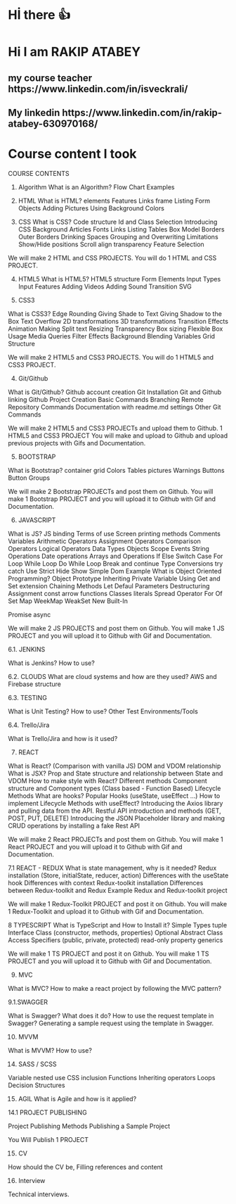 # Hİ there 👍

<h1>Hi I am RAKIP ATABEY</h1>

<h2>my course teacher https://www.linkedin.com/in/isveckrali/</h2>

<h2>My linkedin https://www.linkedin.com/in/rakip-atabey-630970168/</h2>

<h1>Course content I took</h1>

COURSE CONTENTS
1. Algorithm
What is an Algorithm?
Flow Chart
Examples

2. HTML
What is HTML?
elements
Features
Links
frame
Listing
Form Objects
Adding Pictures
Using Background
Colors

3. CSS
What is CSS?
Code structure
Id and Class Selection
Introducing CSS
Background
Articles
Fonts
Links
Listing
Tables
Box Model
Borders
Outer Borders
Drinking Spaces
Grouping and Overwriting
Limitations
Show/Hide
positions
Scroll
align
transparency
Feature Selection

We will make 2 HTML and CSS PROJECTS.
You will do 1 HTML and CSS PROJECT.

4. HTML5
What is HTML5?
HTML5 structure
Form Elements
Input Types
Input Features
Adding Videos
Adding Sound
Transition
SVG

3. CSS3

What is CSS3?
Edge Rounding
Giving Shade to Text
Giving Shadow to the Box
Text Overflow
2D transformations
3D transformations
Transition Effects
Animation Making
Split text
Resizing
Transparency
Box sizing
Flexible Box Usage
Media Queries
Filter Effects
Background Blending
Variables
Grid Structure

We will make 2 HTML5 and CSS3 PROJECTS.
You will do 1 HTML5 and CSS3 PROJECT.

4. Git/Github

What is Git/Github?
Github account creation
Git Installation
Git and Github linking
Github Project Creation
Basic Commands
Branching
Remote Repository Commands
Documentation with readme.md settings
Other Git Commands

We will make 2 HTML5 and CSS3 PROJECTs and upload them to Github.
1 HTML5 and CSS3 PROJECT You will make and upload to Github and upload previous projects with Gifs and Documentation.

5. BOOTSTRAP

What is Bootstrap?
container
grid
Colors
Tables
pictures
Warnings
Buttons
Button Groups


We will make 2 Bootstrap PROJECTs and post them on Github.
You will make 1 Bootstrap PROJECT and you will upload it to Github with Gif and Documentation.

6. JAVASCRIPT

What is JS?
JS binding
Terms of use
Screen printing methods
Comments
Variables
Arithmetic Operators
Assignment Operators
Comparison Operators
Logical Operators
Data Types
Objects
Scope
Events
String Operations
Date operations
Arrays and Operations
If Else
Switch Case
For Loop
While Loop
Do While Loop
Break and continue
Type Conversions
try catch
Use Strict
Hide Show Simple Dom Example
What is Object Oriented Programming?
Object Prototype
Inheriting
Private Variable
Using Get and Set
extension
Chaining Methods
Let
Defaul Parameters
Destructuring Assignment
const
arrow functions
Classes
literals
Spread Operator
For Of
Set Map WeekMap WeakSet
New Built-In

Promise
async


We will make 2 JS PROJECTS and post them on Github.
You will make 1 JS PROJECT and you will upload it to Github with Gif and Documentation.

6.1. JENKINS

What is Jenkins? How to use?

6.2. CLOUDS
What are cloud systems and how are they used?
AWS and Firebase structure

6.3. TESTING

What is Unit Testing? How to use?
Other Test Environments/Tools

6.4. Trello/Jira

What is Trello/Jira and how is it used?


7. REACT
 
What is React? (Comparison with vanilla JS)
DOM and VDOM relationship
What is JSX?
Prop and State structure and relationship between State and VDOM
How to make style with React? Different methods
Component structure and Component types (Class based - Function Based)
Lifecycle Methods
What are hooks? Popular Hooks (useState, useEffect …)
How to implement Lifecycle Methods with useEffect?
Introducing the Axios library and pulling data from the API.
Restful API introduction and methods (GET, POST, PUT, DELETE)
Introducing the JSON Placeholder library and making CRUD operations by installing a fake Rest API

We will make 2 React PROJECTs and post them on Github.
You will make 1 React PROJECT and you will upload it to Github with Gif and Documentation.

7.1 REACT - REDUX
What is state management, why is it needed?
Redux installation (Store, initialState, reducer, action)
Differences with the useState hook
Differences with context
Redux-toolkit installation
Differences between Redux-toolkit and Redux
Example Redux and Redux-toolkit project


We will make 1 Redux-Toolkit PROJECT and post it on Github.
You will make 1 Redux-Toolkit and upload it to Github with Gif and Documentation.


8 TYPESCRIPT
What is TypeScript and How to Install it?
Simple Types
tuple
Interface
Class (constructor, methods, properties)
Optional
Abstract Class
Access Specifiers (public, private, protected)
read-only property
generics

We will make 1 TS PROJECT and post it on Github.
You will make 1 TS PROJECT and you will upload it to Github with Gif and Documentation.

9. MVC

What is MVC?
How to make a react project by following the MVC pattern?

9.1.SWAGGER

What is Swagger? What does it do?
How to use the request template in Swagger?
Generating a sample request using the template in Swagger.

10. MVVM

What is MVVM? How to use?


14. SASS / SCSS

Variable
nested use
CSS inclusion
Functions
Inheriting
operators
Loops
Decision Structures

15. AGIL
What is Agile and how is it applied?

14.1 PROJECT PUBLISHING

Project Publishing Methods
Publishing a Sample Project

You Will Publish 1 PROJECT

15. CV

How should the CV be, Filling references and content

16. Interview

Technical interviews.
<!--
**Ragip-githup/Ragip-githup** is a ✨ _special_ ✨ repository because its `README.md` (this file) appears on your GitHub profile.

Here are some ideas to get you started:

- 🔭 I’m currently working on ...
- 🌱 I’m currently learning ...
- 👯 I’m looking to collaborate on ...
- 🤔 I’m looking for help with ...
- 💬 Ask me about ...
- 📫 How to reach me: ...
- 😄 Pronouns: ...
- ⚡ Fun fact: ...
-->
